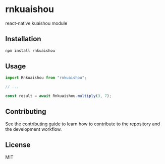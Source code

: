 # rnkuaishou

react-native kuaishou module

## Installation

```sh
npm install rnkuaishou
```

## Usage

```js
import Rnkuaishou from "rnkuaishou";

// ...

const result = await Rnkuaishou.multiply(3, 7);
```

## Contributing

See the [contributing guide](CONTRIBUTING.md) to learn how to contribute to the repository and the development workflow.

## License

MIT
